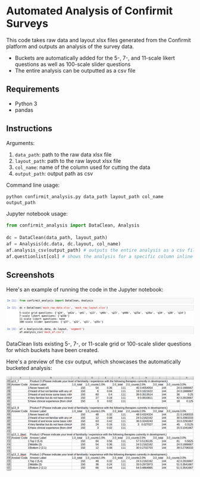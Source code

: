 # Automated Analysis of Confirmit Surveys

This code takes raw data and layout xlsx files generated from the Confirmit platform and outputs an analysis of the survey data.

* Buckets are automatically added for the 5-, 7-, and 11-scale likert questions as well as 100-scale slider questions
* The entire analysis can be outputted as a csv file 


## Requirements

* Python 3
* pandas


## Instructions

Arguments:

1. `data_path`: path to the raw data xlsx file
2. `layout_path`: path to the raw layout xlsx file
3. `col_name`: name of the column used for cutting the data
4. `output_path`: output path as csv

Command line usage:

```
python confirmit_analysis.py data_path layout_path col_name output_path
```

Jupyter notebook usage:

```python
from confirmit_analysis import DataClean, Analysis

dc = DataClean(data_path, layout_path)
af = Analysis(dc.data, dc.layout, col_name)
af.analysis_csv(output_path) # outputs the entire analysis as a csv file
af.questionlist[col] # shows the analysis for a specific column inline
```


## Screenshots

Here's an example of running the code in the Jupyter notebook:

![example](https://github.com/Prashantpp6/Confirmit-Survey-Analysis/blob/master/datacleaning.png)


DataClean lists existing 5-, 7-, or 11-scale grid or 100-scale slider questions for which buckets have been created.

Here's a preview of the csv output, which showcases the automatically bucketed analysis:

![csv_screenshot](https://github.com/Prashantpp6/Confirmit-Survey-Analysis/blob/master/preview%20bucketed%20analysis.png)

